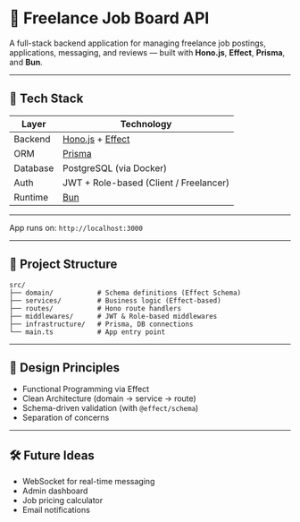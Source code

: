 # 💼 Freelance Job Board API

A full-stack backend application for managing freelance job postings, applications, messaging, and reviews — built with **Hono.js**, **Effect**, **Prisma**, and **Bun**.

---

## 🚀 Tech Stack

| Layer    | Technology                                                       |
| -------- | ---------------------------------------------------------------- |
| Backend  | [Hono.js](https://hono.dev/) + [Effect](https://effect.website/) |
| ORM      | [Prisma](https://www.prisma.io/)                                 |
| Database | PostgreSQL (via Docker)                                          |
| Auth     | JWT + Role-based (Client / Freelancer)                           |
| Runtime  | [Bun](https://bun.sh/)                                           |

---

App runs on: `http://localhost:3000`

---

## 📁 Project Structure

```
src/
├── domain/           # Schema definitions (Effect Schema)
├── services/         # Business logic (Effect-based)
├── routes/           # Hono route handlers
├── middlewares/      # JWT & Role-based middlewares
├── infrastructure/   # Prisma, DB connections
└── main.ts           # App entry point
```

---

## 🧠 Design Principles

- Functional Programming via Effect
- Clean Architecture (domain → service → route)
- Schema-driven validation (with `@effect/schema`)
- Separation of concerns

---

## 🛠️ Future Ideas

- WebSocket for real-time messaging
- Admin dashboard
- Job pricing calculator
- Email notifications
